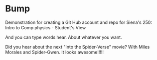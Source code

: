 # Bump
Demonstration for creating a Git Hub account and repo for Siena's 250: Intro to Comp physics - Student's View

And you can type words hear. About whatever you want.

Did you hear about the next "Into the Spider-Verse" movie? With Miles Morales
and Spider-Gwen. It looks awesome!!!!!


